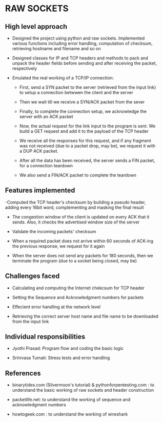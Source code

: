 # RAW SOCKETS

## High level approach

- Designed the project using python and raw sockets. Implemented various functions including error handling, computation of checksum, retrieving hostname and filename and so on
- Designed classes for IP and TCP headers and methods to pack and unpack the header fields before sending and after receiving the packet, respectively

- Emulated the real working of a TCP/IP connection:

	- First, send a SYN packet to the server (retrieved from the input link) to setup a connection betwwen the client and the server

	- Then we wait till we receive a SYN/ACK packet from the sever

	- Finally, to complete the connection setup, we acknowledge the server with an ACK packet

	- Now, the actual request for the link input to the program is sent. We build a GET request and add it to the payload of the TCP header
	- We receive all the responses for this request, and if any fragment was not received (due to a packet drop, may be), we request it with a DUP ACK packet.
	- After all the data has been received, the server sends a FIN packet, for a connection teardown

	- We also send a FIN/ACK packet to complete the teardown




## Features implemented

-Computed the TCP header's checksum by building a pseudo header, adding every 16bit word, complementing and masking the final result

- The congestion window of the client is updated on every ACK that it sends. Also, it checks the advertised window size of the server

- Validate the incoming packets' checksum

- When a required packet does not arrive within 60 seconds of ACK-ing the previous response, we request for it again

- When the server does not send any packets for 180 seconds, then we terminate the program (due to a socket being closed, may be)




## Challenges faced


- Calculating and computing the Internet chekcsum for TCP header

- Setting the Sequence and Acknowledgment numbers for packets
- Effecient error handling at the network level
- Retrieving the correct server host name and file name to be downloaded from the input link



## Individual responsibilities


- Jyothi Prasad: Program flow and coding the basic logic

- Srinivasa Tumati: Stress tests and error handling




## References

- binarytides.com (Silvermoon's tutorial) & pythonforpentesting.com
: to understand the basic working of raw sockets and header construction

- packetlife.net: to understand the working of sequence and acknowledgment numbers

- howtogeek.com
: to understand the working of wireshark